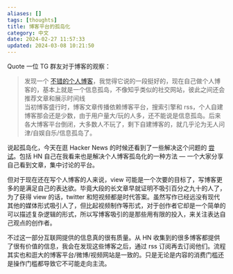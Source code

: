 ```yaml
---
aliases: []
tags: [thoughts]
title: 博客平台的孤岛化
category: 中文
date: 2024-02-27 11:57:33
updated: 2024-03-08 10:21:50
---
```


Quote 一位 TG 群友对于博客的观察：

> 发现一个 [不错的个人博客](https://prin.pw/friends/)，我觉得它说的一段挺好的，现在自己做个人博客的，基本上就是一个信息孤岛，不像知乎类似的社交网站，彼此之间还会推荐文章和展示时间线  
> 当初博客盛行时，博客文章传播依赖博客平台，搜索引擎和 rss，个人自建博客那会还是少数，由于用户量大/玩的人多，还不能说是信息孤岛。后来各大博客平台倒闭，大多数人不玩了，剩下自建博客的，就几乎沦为无人问津/自娱自乐/信息孤岛了。

说起孤岛化，今天在逛 Hacker News 的时候还看到了一些解决这个问题的 [尝试](<https://aboutideasnow.com/>  
)。包括 HN 自己在我看来也是解决个人博客孤岛化的一种方法 — 一个大家分享自己看到文章，集中讨论的平台。

但对于现在还在写个人博客的人来说，view 可能是一个次要的目标了，写博客更多的是满足自己的表达欲。毕竟大段的长文章早就证明不吸引百分之九十的人了，为了获得 view 的话，twitter 和短视频都是时代答案。虽然写作已经远没有现代其他的媒体形式吸引人了，但比起视频制作等形式，对于创作者它却是一个简单的可以描述复杂逻辑的形式，所以写博客吸引的是那些用有限的投入，来关注表达自己观点的创作者。

不过这一部分互联网提供的信息真的很有质量。从 HN 收集到的很多博客都提供了很有价值的信息，我会在发现这些博客之后，通过 rss 订阅再去订阅他们。流程其实也和逛大的博客平台/微博/视频网站是一致的。只是无论是内容的消费门槛还是操作门槛都导致它不可能走向主流。
